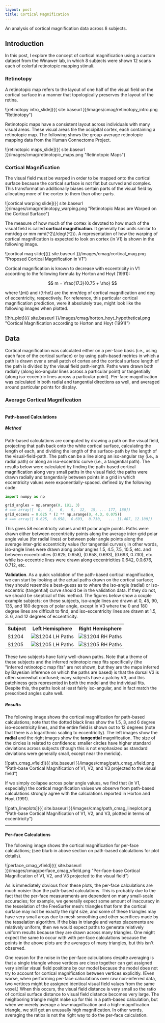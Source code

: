```yaml
---
layout: post
title: Cortical Magnification
---
```


An analysis of cortical magnification data across 8 subjects.

## Introduction

In this post, I explore the concept of cortical magnification using a custom dataset from the
Winawer lab, in which 8 subjects were shown 12 scans each of colorful retinotopic mapping stimuli.

### Retinotopy

A retinotopic map refers to the layout of one half of the visual field on the cortical surface in a
manner that topologically preserves the layout of the retina. 

![retinotopy intro_slide]({{ site.baseurl }}/images/cmag/retinotopy_intro.png "Retinotopy")

Retinotopic maps have a consistent layout across individuals with many visual areas. These visual
areas tile the occipital cortex, each containing a retinotopic map. The following shows the
group-average retinotopic mapping data from the Human Connectome Project.

![retinotopic maps_slide]({{ site.baseurl }}/images/cmag/retinotopic_maps.png "Retinotopic Maps")


### Cortical Magnification

The visual field must be warped in order to be mapped onto the cortical surface because the cortical
surface is not flat but curved and complex. This transformation additionally biases certain parts of
the visual field by allocating more of the cortex to them than other parts.

![cortical warping slide]({{ site.baseurl }}/images/cmag/retinotopy_warping.png "Retinotopic Maps
are Warped on the Cortical Surface")

The measure of how much of the cortex is devoted to how much of the visual field is called
**cortical magnification**. It generally has units similar to mm/deg or mm mm\\(^2\\)/deg\\(^2\\). A
representation of how the warping of cortical magnification is expected to look on cortex (in V1) is
shown in the following image.

![cortical mag slide]({{ site.baseurl }}/images/cmag/cortical_mag.png "Proposed Cortical
Magnification in V1")

Cortical magnification is known to decrease with eccentricity in V1 according to the following
formula by Horton and Hoyt (1991):

$$ m = \frac{17.3}{0.75 + \rho} $$

where \\(m\\) and \\(\rho\\) are the mm/deg of cortical magnification and deg of eccentricity,
respectively. For reference, this particular cortical magnification prediction, were it absolutely
true, might look like the following images when plotted.

![hh_plot]({{ site.baseurl }}/images/cmag/horton_hoyt_hypothetical.png "Cortical Magnification
according to Horton and Hoyt (1991)")



## Data

Cortical magnification was calculated either on a per-face basis (i.e., using each face of the
cortical surface) or by using path-based metrics in which a path is drawn over a small patch of
cortex and the cortical surface length of the path is divided by the visual field path-length. Paths
were drawn both radially (along iso-angular lines across a particular point) or tangentially (along
iso-eccentric lines across a particular point). Per-face magnification was calculated in both
radial and tangential directions as well, and averaged around particular points for display.

### Average Cortical Magnification

---
#### Path-based Calculations

##### Method

Path-based calculations are computed by drawing a path on the visual field, projecting that path
back onto the white cortical surface, calculating the length of each, and dividing the length of the
surface-path by the length of the visual-field-path. The path can be a line along an iso-angular ray
(i.e., a radial path) or along an iso-eccentric curve (i.e., a tangential path). The results below
were calculated by finding the path-based cortical magnification along very small paths in the
visual field; the paths were drawn radially and tangentially between points in a grid in which
eccentricity values were exponentially-spaced. defined by the following code:

```python
import numpy as np

grid_angles = np.arange(0, 181, 3)
# ==> array([  0,   3,   6,   9,  12,  15, ... 177, 180])
grid_eccens = 0.625 * (2 ** np.arange(0, 4.3, 0.075))
# ==> array([ 0.625,  0.658,  0.693,  0.730,   ... 11.487, 12.100])
```

This gives 58 eccentricity values and 61 polar angle points. Paths were drawn either between
eccentricity points along the average inter-grid polar angle value (for radial lines) or between
polar angle points along the average inter-grid eccentricity value (for tangential curves); in other
words, iso-angle lines were drawn along polar angles 1.5, 4.5, 7.5, 10.5, etc. and between
eccentricities (0.625, 0.658), (0.658, 0.693), (0.693, 0.730), etc. while iso-eccentric lines were
drawn along eccentricities 0.642, 0.0.676, 0.712, etc.

**Validation**. As a quick validation of the path-based cortical magnification, we can start by
looking at the actual paths drawn on the cortical surface; they should resemble a best-guess as to
where the iso-angle (radial) or iso-eccentric (tangential) curve should be in the validation
data. If they do not, we should be skeptical of this method. The figures below show a couple example
subjects; on these subjects, iso-angle lines are drawn at 0, 45, 90, 135, and 180 degrees of polar
angle, except in V3 where the 0 and 180 degree lines are difficult to find, and iso-eccentricity
lines are drawn at 1.5, 3. 6, and 12 degrees of eccentricity.

<table>
<tr><th>Subject</th><th>Left Hemisphere</th><th>Right Hemisphere</th></tr>
<tr><td style="vertical-align: middle">S1204</td>
    <td> <img src="{{ site.baseurl }}/images/cmag/paths_S1204_lh.png" alt="S1204 LH Paths"> </td>
    <td> <img src="{{ site.baseurl }}/images/cmag/paths_S1204_rh.png" alt="S1204 RH Paths"> </td></tr>
<tr><td style="vertical-align: middle">S1205</td>
    <td> <img src="{{ site.baseurl }}/images/cmag/paths_S1205_lh.png" alt="S1205 LH Paths"> </td>
    <td> <img src="{{ site.baseurl }}/images/cmag/paths_S1205_rh.png" alt="S1205 RH Paths"> </td></tr>
</table>

These two subjects have fairly well-drawn paths. Note that a theme of these subjects and the
inferred retinotopic map fits specifically (the "inferred retinotopic map fits" are not shown, but
they are the maps inferred by Bayesian inference on which the paths are based) is that the dorsal V3
is often somewhat confused; many subjects have a patchy V3, and this patchiness gets represented in
both the model and the individual fits. Despite this, the paths look at least fairly iso-angular,
and in fact match the prescribed angles quite well.



##### Results

The following image shows the cortical magnification for path-based calculations; note that the
dotted black lines show the 1.5, 3, and 6 degree iso-eccentricity lines, and the entire field is
shown out to 12 degrees (note that there is a logarithmic scaling to eccentricity). The left images
show the **radial** and the right images show the **tangential** magnification. The size of the
circles is related to confidence: smaller circles have higher standard deviations across subjects
(though this is not emphasized as standard deviations were generally small, except near the
meridia).

![path_cmag_vfield]({{ site.baseurl }}/images/cmag/path_cmag_vfield.png "Path-base Cortical
Magnification of V1, V2, and V3 projected to the visual field")

If we simply collapse across polar angle values, we find that (in V1, especially) the cortical
magnification values we observe from path-based calculations strongly agree with the calculations
reported in Horton and Hoyt (1991).

![path_lineplots]({{ site.baseurl }}/images/cmag/path_cmag_lineplot.png "Path-base Cortical
Magnification of V1, V2, and V3, plotted in terms of eccentricity")


---
#### Per-face Calculations

The following image shows the cortical magnification for per-face calculations; (see blurb in above
section on path-based calculations for plot details).

![perface_cmag_vfield]({{ site.baseurl }}/images/cmag/perface_cmag_vfield.png "Per-face-base
Cortical Magnification of V1, V2, and V3 projected to the visual field")

As is immediately obvious from these plots, the per-face calculations are much noisier than
the path-based calculations. This is probably due to the fact that the per-face measurements are
dependent on many small-scale accuracies; for example, we generally expect some amount of inaccuracy
in the tesselation of the FreeSurfer mesh: triangles that form the cortical surface may not be
exactly the right size, and some of these triangles may have very small areas due to mesh smoothing
and other sacrifices made by the tesselation algorithm. If the bias in triangle and vertex
placements are relatively uniform, then we would expect paths to generate relatively uniform results
because they are drawn across many triangles. One might expect the same to occur with with per-face
calculations because the points in the above plots are the averages of many triangles, but this
isn't observed.

One reason for the noise in the per-face calculations despite averaging is that a single triangle
whose vertices are close together can get assigned very similar visual field positions by our
model because the model does not try to account for cortical magnification between vertices
explicitly. (Even worse, when performing per-face calculations over raw non-inferred data, two
vertices might be assigned identical visual field values from the same voxel.) When this occurs, the
visual field distance is very small so the ratio of cortical surface distance to visual field
distance becomes very large. The neighboring triangle might make up for this in a path-based
calculation, but when we merely average a low-magnification and a high-magnification triangle, we
still get an unusually high magnification. In other words, averaging the ratios is not the right way
to do the per-face calculation.








